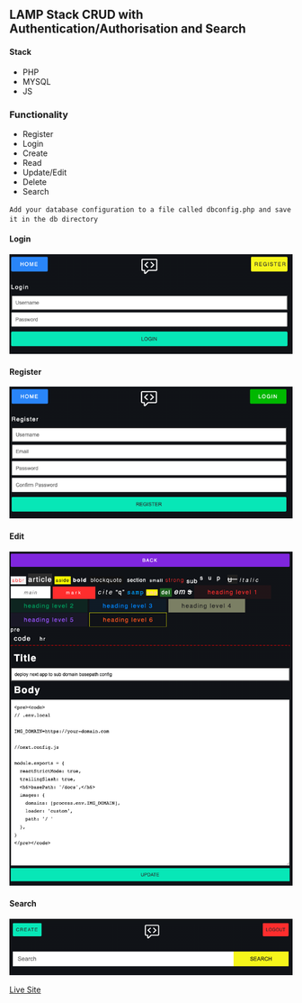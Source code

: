 ## LAMP Stack CRUD with Authentication/Authorisation and Search

#### Stack
- PHP
- MYSQL
- JS

### Functionality

- Register
- Login
- Create
- Read
- Update/Edit
- Delete
- Search

`Add your database configuration to a file called dbconfig.php and save it in the db directory`

#### Login
![Preview](https://github.com/username-matthew/codesearch/raw/main/preview/login.png)
#### Register
![Preview](https://github.com/username-matthew/codesearch/raw/main/preview/register.png)
#### Edit
![Preview](https://github.com/username-matthew/codesearch/raw/main/preview/edit.png)
#### Search
![Preview](https://github.com/username-matthew/codesearch/raw/main/preview/search.png)

[Live Site](https://codesearch.olk1.com)